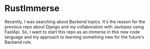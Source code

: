 # RustImmerse
Recently, I was searching about Backend topics. It's the reason for the previous repo about Django and my collaboration with Javlopez using FastApi. So, I want to start this repo as an immerse in this new code language and my approach to learning something new for the future's Backend role.
